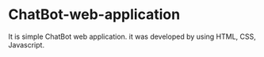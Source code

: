 # ChatBot-web-application
It is simple ChatBot web application. it was developed by using HTML, CSS, Javascript.
